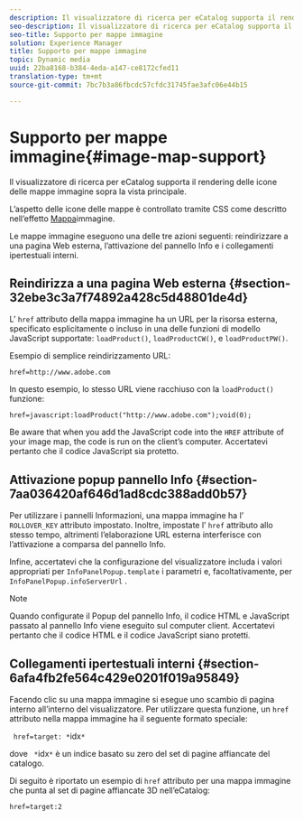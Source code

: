 ```yaml
---
description: Il visualizzatore di ricerca per eCatalog supporta il rendering delle icone delle mappe immagine sopra la vista principale.
seo-description: Il visualizzatore di ricerca per eCatalog supporta il rendering delle icone delle mappe immagine sopra la vista principale.
seo-title: Supporto per mappe immagine
solution: Experience Manager
title: Supporto per mappe immagine
topic: Dynamic media
uuid: 22ba8168-b384-4eda-a147-ce8172cfed11
translation-type: tm+mt
source-git-commit: 7bc7b3a86fbcdc57cfdc31745fae3afc06e44b15

---
```



# Supporto per mappe immagine{#image-map-support}

Il visualizzatore di ricerca per eCatalog supporta il rendering delle icone delle mappe immagine sopra la vista principale.

L’aspetto delle icone delle mappe è controllato tramite CSS come descritto nell’effetto [Mappa](../../c-html5-s7-aem-asset-viewers/c-html5-20-ecatalog-viewer-about/c-html5-20-ecatalog-viewer-customizingviewer/r-html5-ecatalog-viewer-20-customize-imagemapeffect.md#reference-261df27d1ed145c882b26b88e33a0289)immagine.

Le mappe immagine eseguono una delle tre azioni seguenti: reindirizzare a una pagina Web esterna, l’attivazione del pannello Info e i collegamenti ipertestuali interni.

## Reindirizza a una pagina Web esterna {#section-32ebe3c3a7f74892a428c5d48801de4d}

L’ `href` attributo della mappa immagine ha un URL per la risorsa esterna, specificato esplicitamente o incluso in una delle funzioni di modello JavaScript supportate: `loadProduct()`, `loadProductCW()`, e `loadProductPW()`.

Esempio di semplice reindirizzamento URL:

`href=http://www.adobe.com`

In questo esempio, lo stesso URL viene racchiuso con la `loadProduct()` funzione:

`href=javascript:loadProduct("http://www.adobe.com");void(0);`

Be aware that when you add the JavaScript code into the `HREF` attribute of your image map, the code is run on the client’s computer. Accertatevi pertanto che il codice JavaScript sia protetto.

## Attivazione popup pannello Info {#section-7aa036420af646d1ad8cdc388add0b57}

Per utilizzare i pannelli Informazioni, una mappa immagine ha l’ `ROLLOVER_KEY` attributo impostato. Inoltre, impostate l’ `href` attributo allo stesso tempo, altrimenti l’elaborazione URL esterna interferisce con l’attivazione a comparsa del pannello Info.

Infine, accertatevi che la configurazione del visualizzatore includa i valori appropriati per `InfoPanelPopup.template` i parametri e, facoltativamente, per `InfoPanelPopup.infoServerUrl` .

>[!NOTE]
>
>Quando configurate il Popup del pannello Info, il codice HTML e JavaScript passato al pannello Info viene eseguito sul computer client. Accertatevi pertanto che il codice HTML e il codice JavaScript siano protetti.

## Collegamenti ipertestuali interni {#section-6afa4fb2fe564c429e0201f019a95849}

Facendo clic su una mappa immagine si esegue uno scambio di pagina interno all’interno del visualizzatore. Per utilizzare questa funzione, un `href` attributo nella mappa immagine ha il seguente formato speciale:

` href=target: *`idx`*`

dove ` *`idx`*` è un indice basato su zero del set di pagine affiancate del catalogo.

Di seguito è riportato un esempio di `href` attributo per una mappa immagine che punta al set di pagine affiancate 3D nell’eCatalog:

`href=target:2`
